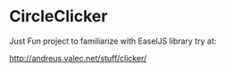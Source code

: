 # CircleClicker

Just Fun project to familiarize with EaselJS library
try at:

http://andreus.valec.net/stuff/clicker/
